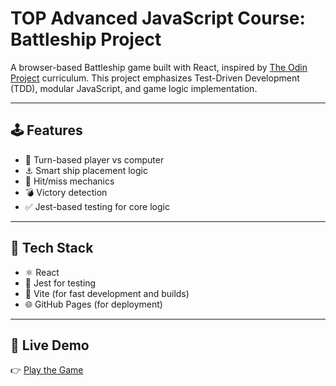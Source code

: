 # TOP Advanced JavaScript Course: Battleship Project

A browser-based Battleship game built with React, inspired by [The Odin Project](https://www.theodinproject.com/) curriculum. This project emphasizes Test-Driven Development (TDD), modular JavaScript, and game logic implementation.

---

## 🕹️ Features

- 🔁 Turn-based player vs computer
- ⚓ Smart ship placement logic
- 🎯 Hit/miss mechanics
- 💣 Victory detection
- ✅ Jest-based testing for core logic

---

## 🧪 Tech Stack

- ⚛ React
- 🧪 Jest for testing
- 🔧 Vite (for fast development and builds)
- 🌐 GitHub Pages (for deployment)

---

## 🚀 Live Demo

👉 [Play the Game](https://zahrabateninia.github.io/TOP-Battleship-Game/)

